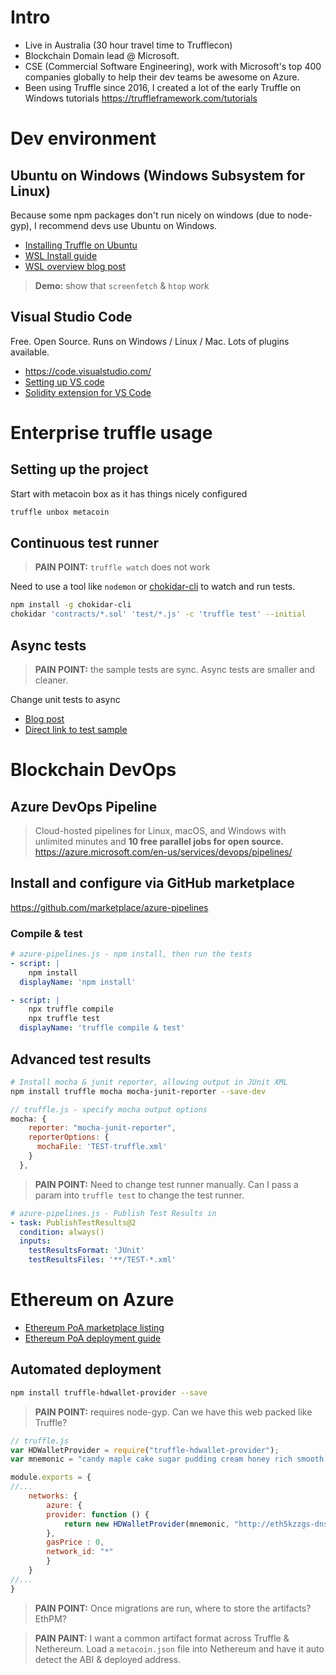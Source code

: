 # Intro
- Live in Australia (30 hour travel time to Trufflecon)
- Blockchain Domain lead @ Microsoft.
- CSE (Commercial Software Engineering), work with Microsoft's top 400 companies globally to help their dev teams be awesome on Azure.
- Been using Truffle since 2016, I created a lot of the early Truffle on Windows tutorials https://truffleframework.com/tutorials


# Dev environment

## Ubuntu on Windows (Windows Subsystem for Linux)
Because some npm packages don't run nicely on windows (due to node-gyp), I recommend devs use Ubuntu on Windows.

- [Installing Truffle on Ubuntu](https://davidburela.wordpress.com/2017/05/12/how-to-install-truffle-testrpc-on-ubuntu-or-windows-10-with-windows-subsystem-for-linux/)
- [WSL Install guide](https://docs.microsoft.com/en-us/windows/wsl/install-win10)
- [WSL overview blog post](https://blogs.msdn.microsoft.com/wsl/2016/04/22/windows-subsystem-for-linux-overview/)

> **Demo:** show that `screenfetch` & `htop` work


## Visual Studio Code
Free. Open Source. Runs on Windows / Linux / Mac. Lots of plugins available.

- https://code.visualstudio.com/
- [Setting up VS code](https://davidburela.wordpress.com/2016/11/18/configuring-visual-studio-code-for-ethereum-blockchain-development/)
- [Solidity extension for VS Code](https://marketplace.visualstudio.com/items?itemName=JuanBlanco.solidity)

# Enterprise truffle usage

## Setting up the project

Start with metacoin box as it has things nicely configured
``` bash
truffle unbox metacoin
```

## Continuous test runner
> **PAIN POINT:** `truffle watch` does not work

Need to use a tool like `nodemon` or [chokidar-cli](https://www.npmjs.com/package/chokidar-cli) to watch and run tests.
``` bash
npm install -g chokidar-cli
chokidar 'contracts/*.sol' 'test/*.js' -c 'truffle test' --initial
```

## Async tests
> **PAIN POINT:** the sample tests are sync. Async tests are smaller and cleaner.

Change unit tests to async
- [Blog post](https://davidburela.wordpress.com/2017/09/21/writing-truffle-tests-with-asyncawait/)
- [Direct link to test sample](https://github.com/DavidBurela/TruffleAsyncTests/blob/master/test/asyncmetacoin.js)

# Blockchain DevOps
## Azure DevOps Pipeline

> Cloud-hosted pipelines for Linux, macOS, and Windows with unlimited minutes and **10 free parallel jobs for open source.** https://azure.microsoft.com/en-us/services/devops/pipelines/

## Install and configure via GitHub marketplace
https://github.com/marketplace/azure-pipelines

### Compile & test

``` yaml
# azure-pipelines.js - npm install, then run the tests
- script: |
    npm install
  displayName: 'npm install'

- script: |
    npx truffle compile
    npx truffle test
  displayName: 'truffle compile & test'
```

## Advanced test results

``` bash
# Install mocha & junit reporter, allowing output in JUnit XML
npm install truffle mocha mocha-junit-reporter --save-dev
```

``` javascript
// truffle.js - specify mocha output options
mocha: {
    reporter: "mocha-junit-reporter",
    reporterOptions: {
      mochaFile: 'TEST-truffle.xml'
    }
  },
```

> **PAIN POINT:** Need to change test runner manually. Can I pass a param into `truffle test` to change the test runner.

``` yaml
# azure-pipelines.js - Publish Test Results in 
- task: PublishTestResults@2
  condition: always()
  inputs:
    testResultsFormat: 'JUnit'
    testResultsFiles: '**/TEST-*.xml' 
```


# Ethereum on Azure
- [Ethereum PoA marketplace listing](https://azuremarketplace.microsoft.com/en-us/marketplace/apps/microsoft-azure-blockchain.azure-blockchain-ethereum?tab=Overview)
- [Ethereum PoA deployment guide](https://docs.microsoft.com/en-us/azure/blockchain/templates/ethereum-poa-deployment)

## Automated deployment
``` bash
npm install truffle-hdwallet-provider --save
```
> **PAIN POINT:** requires node-gyp. Can we have this web packed like Truffle? 

``` javascript
// truffle.js
var HDWalletProvider = require("truffle-hdwallet-provider");
var mnemonic = "candy maple cake sugar pudding cream honey rich smooth crumble sweet treat";

module.exports = {
//...
	networks: {
		azure: {
		provider: function () {
			return new HDWalletProvider(mnemonic, "http://eth5kzzgs-dns-reg1.westus.cloudapp.azure.com:8540", 0)
		},
		gasPrice : 0,
		network_id: "*"
		}
	}
//...
}
```

> **PAIN POINT:** Once migrations are run, where to store the artifacts? EthPM?

> **PAIN PAINT:** I want a common artifact format across Truffle & Nethereum. Load a `metacoin.json` file into Nethereum and have it auto detect the ABI & deployed address.
